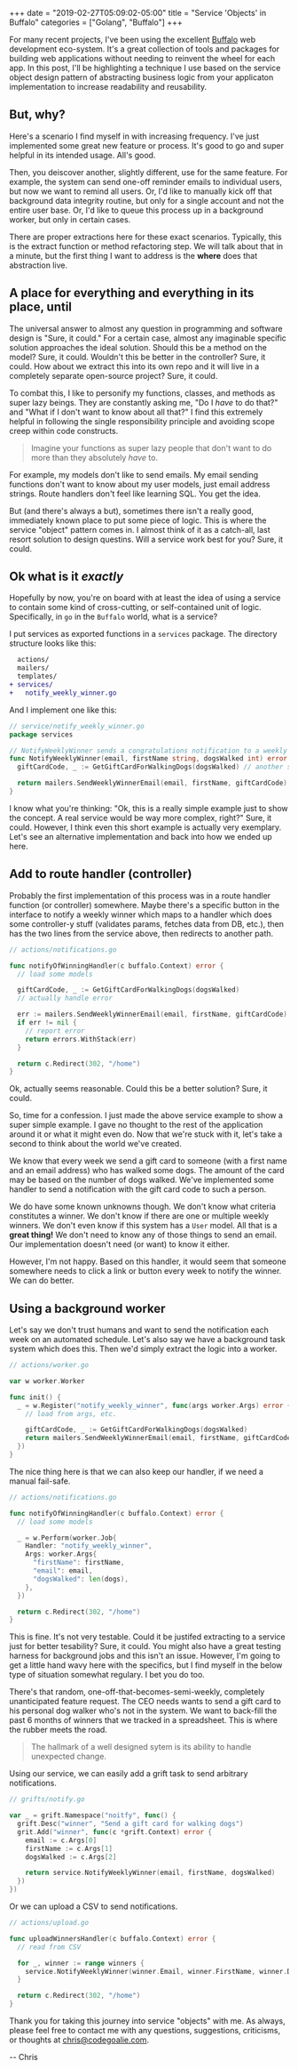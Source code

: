 +++
date = "2019-02-27T05:09:02-05:00"
title = "Service 'Objects' in Buffalo"
categories = ["Golang", "Buffalo"]
+++

For many recent projects, I've been using the excellent
[Buffalo](https://gobuffalo.io/en) web development eco-system. It's a great
collection of tools and packages for building web applications without needing
to reinvent the wheel for each app. In this post, I'll be highlighting a
technique I use based on the service object design pattern of abstracting
business logic from your applicaton implementation to increase readability and
reusability.

<!-- more -->

## But, why?

Here's a scenario I find myself in with increasing frequency. I've just
implemented some great new feature or process. It's good to go and super
helpful in its intended usage. All's good.

Then, you deiscover another, slightly different, use for the same feature. For
example, the system can send one-off reminder emails to individual users, but
now we want to remind all users. Or, I'd like to manually kick off that
background data integrity routine, but only for a single account and not the
entire user base. Or, I'd like to queue this process up in a background worker,
but only in certain cases.

There are proper extractions here for these exact scenarios. Typically, this is
the extract function or method refactoring step. We will talk about that in a
minute, but the first thing I want to address is the __where__ does that
abstraction live.

## A place for everything and everything in its place, until

The universal answer to almost any question in programming and software design
is "Sure, it could." For a certain case, almost any imaginable specific
solution approaches the ideal solution. Should this be a method on the model?
Sure, it could. Wouldn't this be better in the controller? Sure, it could. How
about we extract this into its own repo and it will live in a completely
separate open-source project? Sure, it could.

To combat this, I like to personify my functions, classes, and methods as super
lazy beings. They are constantly asking me, "Do I _have_ to do that?" and "What
if I don't want to know about all that?" I find this extremely helpful in
following the single responsibility principle and avoiding scope creep within
code constructs.

> Imagine your functions as super lazy people that don't want to do more than
> they absolutely _have_ to.

For example, my models don't like to send emails. My email sending functions
don't want to know about my user models, just email address strings. Route
handlers don't feel like learning SQL. You get the idea.

But (and there's always a but), sometimes there isn't a really good,
immediately known place to put some piece of logic. This is where the service
"object" pattern comes in. I almost think of it as a catch-all, last resort
solution to design questins. Will a service work best for you? Sure, it could.

## Ok what is it _exactly_

Hopefully by now, you're on board with at least the idea of using a service to
contain some kind of cross-cutting, or self-contained unit of logic.
Specifically, in `go` in the `Buffalo` world, what is a service?

I put services as exported functions in a `services` package. The directory
structure looks like this:

```diff
  actions/
  mailers/
  templates/
+ services/
+   notify_weekly_winner.go
```

And I implement one like this:


```go
// service/notify_weekly_winner.go
package services

// NotifyWeeklyWinner sends a congratulations notification to a weekly winner
func NotifyWeeklyWinner(email, firstName string, dogsWalked int) error {
  giftCardCode, _ := GetGiftCardForWalkingDogs(dogsWalked) // another service ;)

  return mailers.SendWeeklyWinnerEmail(email, firstName, giftCardCode)
}
```

I know what you're thinking: "Ok, this is a really simple example just to show
the concept. A real service would be way more complex, right?" Sure, it could. 
However, I think even this short example is actually very exemplary. Let's see
an alternative implementation and back into how we ended up here.

## Add to route handler (controller)

Probably the first implementation of this process was in a route handler
function (or controller) somewhere. Maybe there's a specific button in the
interface to notify a weekly winner which maps to a handler which does some
controller-y stuff (validates params, fetches data from DB, etc.), then has the
two lines from the service above, then redirects to another path.

```go
// actions/notifications.go

func notifyOfWinningHandler(c buffalo.Context) error {
  // load some models

  giftCardCode, _ := GetGiftCardForWalkingDogs(dogsWalked)
  // actually handle error

  err := mailers.SendWeeklyWinnerEmail(email, firstName, giftCardCode)
  if err != nil {
    // report error
    return errors.WithStack(err)
  }

  return c.Redirect(302, "/home")
}
```

Ok, actually seems reasonable. Could this be a better solution? Sure, it could.

So, time for a confession. I just made the above service example to show a
super simple example. I gave no thought to the rest of the application around
it or what it might even do. Now that we're stuck with it, let's take a second
to think about the world we've created.  

We know that every week we send a gift card to someone (with a first name and
an email address) who has walked some dogs. The amount of the card may be based
on the number of dogs walked. We've implemented some handler to send a
notification with the gift card code to such a person.

We do have some known unknowns though. We don't know what criteria constitutes
a winner. We don't know if there are one or multiple weekly winners. We don't
even know if this system has a `User` model. All that is a __great thing!__ We
don't need to know any of those things to send an email. Our implementation
doesn't need (or want) to know it either.

However, I'm not happy. Based on this handler, it would seem that someone
somewhere needs to click a link or button every week to notify the winner. We
can do better.

## Using a background worker

Let's say we don't trust humans and want to send the notification each week on
an automated schedule. Let's also say we have a background task system which
does this. Then we'd simply extract the logic into a worker.

```go
// actions/worker.go

var w worker.Worker

func init() {
  _ = w.Register("notify_weekly_winner", func(args worker.Args) error {
    // load from args, etc.

    giftCardCode, _ := GetGiftCardForWalkingDogs(dogsWalked)
    return mailers.SendWeeklyWinnerEmail(email, firstName, giftCardCode)
  })
}
```

The nice thing here is that we can also keep our handler, if we need a
manual fail-safe.

```go
// actions/notifications.go

func notifyOfWinningHandler(c buffalo.Context) error {
  // load some models

  _ = w.Perform(worker.Job{
    Handler: "notify_weekly_winner",
    Args: worker.Args{
      "firstName": firstName,
      "email": email,
      "dogsWalked": len(dogs),
    },
  })

  return c.Redirect(302, "/home")
}
```

This is fine. It's not very testable. Could it be justifed extracting to a
service just for better tesability? Sure, it could. You might also have a great
testing harness for background jobs and this isn't an issue. However, I'm going
to get a little hand wavy here with the specifics, but I find myself in the
below type of situation somewhat regulary. I bet you do too.

There's that random, one-off-that-becomes-semi-weekly, completely unanticipated
feature request. The CEO needs wants to send a gift card to his personal dog
walker who's not in the system. We want to back-fill the past 6 months of
winners that we tracked in a spreadsheet. This is where the rubber meets the road.

> The hallmark of a well designed sytem is its ability to handle unexpected change.

Using our service, we can easily add a grift task to send arbitrary notifications.

```go
// grifts/notify.go

var _ = grift.Namespace("noitfy", func() {
  grift.Desc("winner", "Send a gift card for walking dogs")
  grit.Add("winner", func(c *grift.Context) error {
    email := c.Args[0]
    firstName := c.Args[1]
    dogsWalked := c.Args[2]

    return service.NotifyWeeklyWinner(email, firstName, dogsWalked)
  })
})
```

Or we can upload a CSV to send notifications.

```go
// actions/upload.go

func uploadWinnersHandler(c buffalo.Context) error {
  // read from CSV

  for _, winner := range winners {
    service.NotifyWeeklyWinner(winner.Email, winner.FirstName, winner.DogsWalked)
  }

  return c.Redirect(302, "/home")
}
```

Thank you for taking this journey into service "objects" with me. As always,
please feel free to contact me with any questions, suggestions, criticisms, or
thoughts at chris@codegoalie.com.

-- Chris
